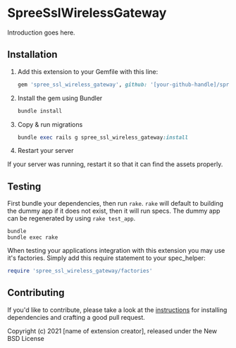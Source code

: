 # SpreeSslWirelessGateway

Introduction goes here.

## Installation

1. Add this extension to your Gemfile with this line:

    ```ruby
    gem 'spree_ssl_wireless_gateway', github: '[your-github-handle]/spree_ssl_wireless_gateway'
    ```

2. Install the gem using Bundler

    ```ruby
    bundle install
    ```

3. Copy & run migrations

    ```ruby
    bundle exec rails g spree_ssl_wireless_gateway:install
    ```

4. Restart your server

  If your server was running, restart it so that it can find the assets properly.

## Testing

First bundle your dependencies, then run `rake`. `rake` will default to building the dummy app if it does not exist, then it will run specs. The dummy app can be regenerated by using `rake test_app`.

```shell
bundle
bundle exec rake
```

When testing your applications integration with this extension you may use it's factories.
Simply add this require statement to your spec_helper:

```ruby
require 'spree_ssl_wireless_gateway/factories'
```

## Contributing

If you'd like to contribute, please take a look at the
[instructions](CONTRIBUTING.md) for installing dependencies and crafting a good
pull request.

Copyright (c) 2021 [name of extension creator], released under the New BSD License
